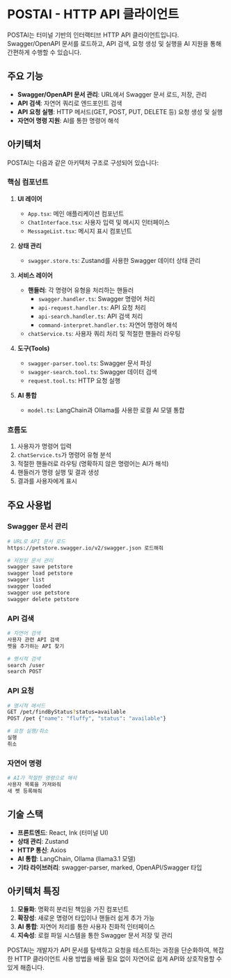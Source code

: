 # POSTAI - HTTP API 클라이언트

POSTAI는 터미널 기반의 인터랙티브 HTTP API 클라이언트입니다. Swagger/OpenAPI 문서를 로드하고, API 검색, 요청 생성 및 실행을 AI 지원을 통해 간편하게 수행할 수 있습니다.

## 주요 기능

- **Swagger/OpenAPI 문서 관리**: URL에서 Swagger 문서 로드, 저장, 관리
- **API 검색**: 자연어 쿼리로 엔드포인트 검색
- **API 요청 실행**: HTTP 메서드(GET, POST, PUT, DELETE 등) 요청 생성 및 실행
- **자연어 명령 지원**: AI를 통한 명령어 해석

## 아키텍처

POSTAI는 다음과 같은 아키텍처 구조로 구성되어 있습니다:

### 핵심 컴포넌트

1. **UI 레이어**
   - `App.tsx`: 메인 애플리케이션 컴포넌트
   - `ChatInterface.tsx`: 사용자 입력 및 메시지 인터페이스
   - `MessageList.tsx`: 메시지 표시 컴포넌트

2. **상태 관리**
   - `swagger.store.ts`: Zustand를 사용한 Swagger 데이터 상태 관리

3. **서비스 레이어**
   - **핸들러**: 각 명령어 유형을 처리하는 핸들러
     - `swagger.handler.ts`: Swagger 명령어 처리
     - `api-request.handler.ts`: API 요청 처리
     - `api-search.handler.ts`: API 검색 처리
     - `command-interpret.handler.ts`: 자연어 명령어 해석
   - `chatService.ts`: 사용자 쿼리 처리 및 적절한 핸들러 라우팅

4. **도구(Tools)**
   - `swagger-parser.tool.ts`: Swagger 문서 파싱
   - `swagger-search.tool.ts`: Swagger 데이터 검색
   - `request.tool.ts`: HTTP 요청 실행

5. **AI 통합**
   - `model.ts`: LangChain과 Ollama를 사용한 로컬 AI 모델 통합

### 흐름도

1. 사용자가 명령어 입력
2. `chatService.ts`가 명령어 유형 분석
3. 적절한 핸들러로 라우팅 (명확하지 않은 명령어는 AI가 해석)
4. 핸들러가 명령 실행 및 결과 생성
5. 결과를 사용자에게 표시

## 주요 사용법

### Swagger 문서 관리

```bash
# URL로 API 문서 로드
https://petstore.swagger.io/v2/swagger.json 로드해줘

# 저장된 문서 관리
swagger save petstore
swagger load petstore
swagger list
swagger loaded
swagger use petstore
swagger delete petstore
```

### API 검색

```bash
# 자연어 검색
사용자 관련 API 검색
펫을 추가하는 API 찾기

# 명시적 검색
search /user
search POST
```

### API 요청

```bash
# 명시적 메서드
GET /pet/findByStatus?status=available
POST /pet {"name": "fluffy", "status": "available"}

# 요청 실행/취소
실행
취소
```

### 자연어 명령

```bash
# AI가 적절한 명령으로 해석
사용자 목록을 가져와줘
새 펫 등록해줘
```

## 기술 스택

- **프론트엔드**: React, Ink (터미널 UI)
- **상태 관리**: Zustand
- **HTTP 통신**: Axios
- **AI 통합**: LangChain, Ollama (llama3.1 모델)
- **기타 라이브러리**: swagger-parser, marked, OpenAPI/Swagger 타입

## 아키텍처 특징

1. **모듈화**: 명확히 분리된 책임을 가진 컴포넌트
2. **확장성**: 새로운 명령어 타입이나 핸들러 쉽게 추가 가능
3. **AI 통합**: 자연어 처리를 통한 사용자 친화적 인터페이스
4. **지속성**: 로컬 파일 시스템을 통한 Swagger 문서 저장 및 관리

POSTAI는 개발자가 API 문서를 탐색하고 요청을 테스트하는 과정을 단순화하여, 복잡한 HTTP 클라이언트 사용 방법을 배울 필요 없이 자연어로 쉽게 API와 상호작용할 수 있게 해줍니다.

